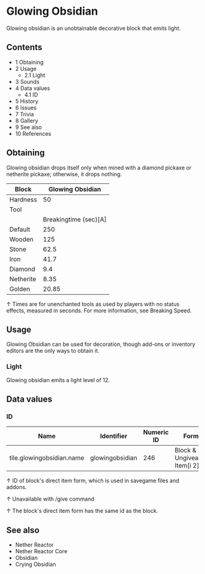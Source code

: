 # Glowing Obsidian
Glowing obsidian is an unobtainable decorative block that emits light.

## Contents
- 1 Obtaining
- 2 Usage
	- 2.1 Light
- 3 Sounds
- 4 Data values
	- 4.1 ID
- 5 History
- 6 Issues
- 7 Trivia
- 8 Gallery
- 9 See also
- 10 References

## Obtaining
Glowing obsidian drops itself only when mined with a diamond pickaxe or netherite pickaxe; otherwise, it drops nothing.

| Block     | Glowing Obsidian      |
|-----------|-----------------------|
| Hardness  | 50                    |
| Tool      |                       |
|           | Breakingtime (sec)[A] |
| Default   | 250                   |
| Wooden    | 125                   |
| Stone     | 62.5                  |
| Iron      | 41.7                  |
| Diamond   | 9.4                   |
| Netherite | 8.35                  |
| Golden    | 20.85                 |


↑ Times are for unenchanted tools as used by players with no status effects, measured in seconds. For more information, see Breaking Speed.


## Usage
Glowing Obsidian can be used for decoration, though add-ons or inventory editors are the only ways to obtain it.

### Light
Glowing obsidian emits a light level of 12.

## Data values
### ID
| Name                      | Identifier      | Numeric ID | Form                         | Item ID[i 1]   | Translation key |
|---------------------------|-----------------|------------|------------------------------|----------------|-----------------|
| tile.glowingobsidian.name | glowingobsidian | 246        | Block & Ungiveable Item[i 2] | Identical[i 3] | —               |


↑ ID of block's direct item form, which is used in savegame files and addons.

↑ Unavailable with /give command

↑ The block's direct item form has the same id as the block.


## See also
- Nether Reactor
- Nether Reactor Core
- Obsidian
- Crying Obsidian



